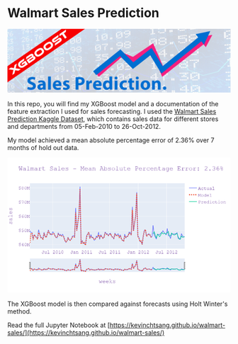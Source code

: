 # Walmart Sales Prediction

![](walmart-sales.png)

In this repo, you will find my XGBoost model and a documentation of the feature extraction I used for sales forecasting. I used the [Walmart Sales Prediction Kaggle Dataset](https://www.kaggle.com/datasets/divyajeetthakur/walmart-sales-prediction), which contains sales data for different stores and departments from 05-Feb-2010 to 26-Oct-2012.

My model achieved a mean absolute percentage error of 2.36% over 7 months of hold out data.

![](model_plot.png)

The XGBoost model is then compared against forecasts using Holt Winter's method.

Read the full Jupyter Notebook at [https://kevinchtsang.github.io/walmart-sales/](https://kevinchtsang.github.io/walmart-sales/)